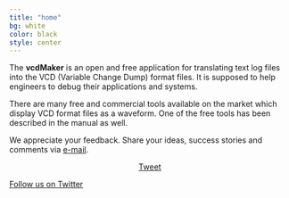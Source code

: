 ```yaml
---
title: "home"
bg: white
color: black
style: center
---
```


The **vcdMaker** is an open and free application for translating text log files into the VCD (Variable Change Dump) format files. It is supposed to help engineers to debug their applications and systems.

There are many free and commercial tools available on the market which display VCD format files as a waveform. One of the free tools has been described in the manual as well.

We appreciate your feedback. Share your ideas, success stories and comments via <a href="mailto:vcdmaker@mail.com">e-mail</a>.

<center>
<script src="//platform.linkedin.com/in.js" type="text/javascript"> lang: en_US</script>
<script type="IN/Share" data-url="vcdmaker.org" data-counter="right"></script>     

<a href="https://twitter.com/share" class="twitter-share-button" data-url="http://vcdmaker.org" data-via="vcdMaker">Tweet</a>
<script>!function(d,s,id){var js,fjs=d.getElementsByTagName(s)[0],p=/^http:/.test(d.location)?'http':'https';if(!d.getElementById(id)){js=d.createElement(s);js.id=id;js.src=p+'://platform.twitter.com/widgets.js';fjs.parentNode.insertBefore(js,fjs);}}(document, 'script', 'twitter-wjs');</script>
</center>

<span id="forkongithub">
  <a href="https://twitter.com/vcdMaker" class="bg-blue">
    Follow us on Twitter
  </a>
</span>
